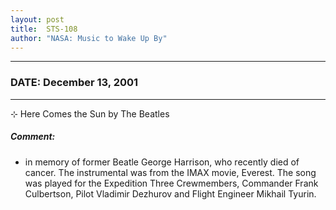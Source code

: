 ```yaml
---
layout: post
title:  STS-108
author: "NASA: Music to Wake Up By"
---
```


----
### DATE: December 13, 2001
----
⊹ Here Comes the Sun by The Beatles

##### Comment:
* in memory of former Beatle George Harrison, who recently died of cancer. The instrumental was from the IMAX movie, Everest. The song was played for the Expedition Three Crewmembers, Commander Frank Culbertson, Pilot Vladimir Dezhurov and Flight Engineer Mikhail Tyurin.
